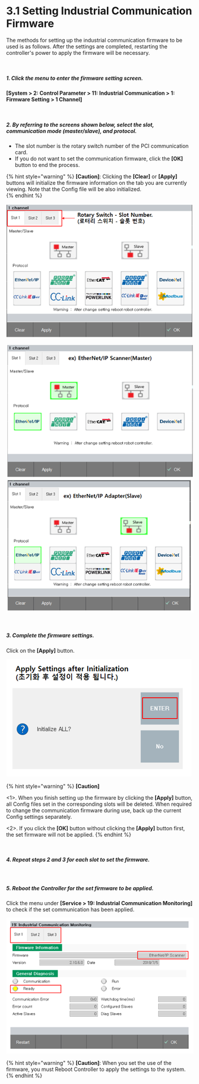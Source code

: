 ﻿# 3.1 Setting Industrial Communication Firmware

The methods for setting up the industrial communication firmware to be used is as follows. After the settings are completed, restarting the controller's power to apply the firmware will be necessary.

<br>

##### 1. Click the menu to enter the firmware setting screen.
**\[System > 2: Control Parameter > 11: Industrial Communication > 1: Firmware Setting > 1 Channel]**


<br>

##### 2. By referring to the screens shown below, select the slot, communication mode (master/slave), and protocol.
   * The slot number is the rotary switch number of the PCI communication card.
   * If you do not want to set the communication firmware, click the **\[OK]** button to end the process.

{% hint style="warning" %}
**\[Caution]**: Clicking the **\[Clear]** or **\[Apply]** buttons will initialize the firmware information on the tab you are currently viewing. Note that the Config file will be also initialized.  
{% endhint %}

![[Figure 3.1-1 Industrial Communication Setting Screen]](<../_assets/3-Settings-Industrial-Communication/3.1-Setting-Firmware/image_1.png>)

![[Figure 3.1-2 Industrial Communication Setting Screen (master)]](<../_assets/3-Settings-Industrial-Communication/3.1-Setting-Firmware/image_2.png>) ![[Figure 3.1-3 Industrial Communication Setting Screen (slave)]](<../_assets/3-Settings-Industrial-Communication/3.1-Setting-Firmware/image_3.png>)

<br>

##### 3. Complete the firmware settings. 
Click on the **\[Apply]** button.

![[Figure 3.1-4 Industrial Communication Setting Screen]](<../_assets/3-Settings-Industrial-Communication/3.1-Setting-Firmware/image_4.png>)

{% hint style="warning" %}
**\[Caution]**

<1>. When you finish setting up the firmware by clicking the **\[Apply]** button, all Config files set in the corresponding slots will be deleted. When required to change the communication firmware during use, back up the current Config settings separately.

<2>. If you click the **\[OK]** button without clicking the **\[Apply]** button first, the set firmware will not be applied.
{% endhint %}

<br>

##### 4. Repeat steps 2 and 3 for each slot to set the firmware.

<br>

##### 5. Reboot the Controller for the set firmware to be applied.
Click the menu under **\[Service > 19: Industrial Communication Monitoring]** to check if the set communication has been applied.

![[Figure 3.1-5 Industrial Communication Setting Screen]](<../_assets/3-Settings-Industrial-Communication/3.1-Setting-Firmware/image_5.png>)



{% hint style="warning" %}
**\[Caution]**: When you set the use of the firmware, you must Reboot Controller to apply the settings to the system.
{% endhint %}
